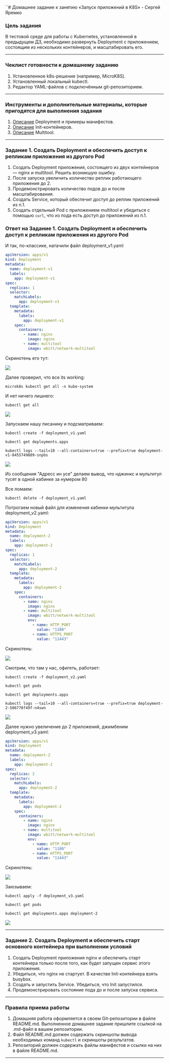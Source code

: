 ``# Домашнее задание к занятию «Запуск приложений в K8S» - Сергей Яремко

### Цель задания

В тестовой среде для работы с Kubernetes, установленной в предыдущем ДЗ, необходимо развернуть Deployment с приложением, состоящим из нескольких контейнеров, и масштабировать его.

------

### Чеклист готовности к домашнему заданию

1. Установленное k8s-решение (например, MicroK8S).
2. Установленный локальный kubectl.
3. Редактор YAML-файлов с подключённым git-репозиторием.

------

### Инструменты и дополнительные материалы, которые пригодятся для выполнения задания

1. [Описание](https://kubernetes.io/docs/concepts/workloads/controllers/deployment/) Deployment и примеры манифестов.
2. [Описание](https://kubernetes.io/docs/concepts/workloads/pods/init-containers/) Init-контейнеров.
3. [Описание](https://github.com/wbitt/Network-MultiTool) Multitool.

------

### Задание 1. Создать Deployment и обеспечить доступ к репликам приложения из другого Pod

1. Создать Deployment приложения, состоящего из двух контейнеров — nginx и multitool. Решить возникшую ошибку.
2. После запуска увеличить количество реплик работающего приложения до 2.
3. Продемонстрировать количество подов до и после масштабирования.
4. Создать Service, который обеспечит доступ до реплик приложений из п.1.
5. Создать отдельный Pod с приложением multitool и убедиться с помощью `curl`, что из пода есть доступ до приложений из п.1.

### Ответ на Задание 1. Создать Deployment и обеспечить доступ к репликам приложения из другого Pod

И так, по-классике, натачили файл deployment_v1.yaml

``` .yaml
apiVersion: apps/v1
kind: Deployment
metadata:
  name: deployment-v1
  labels:
    app: deployment-v1
spec:
  replicas: 1
  selector:
    matchLabels:
      app: deployment-v1
  template:
    metadata:
      labels:
        app: deployment-v1
    spec:
      containers:
        - name: nginx
          image: nginx
        - name: multitool
          image: wbitt/network-multitool
```
Скринотень его тут:

![](https://github.com/s-bessonniy/kuber-homeworks/blob/main/1.3/screenshots/VirtualBox_Ubuntu-50Gb_19_04_2025_10_20_01.png)

Далее проверил, что все its working:

```
microk8s kubectl get all -n kube-system
```
И нет ничего лишнего:
```
kubectl get all
```
![](https://github.com/s-bessonniy/kuber-homeworks/blob/main/1.3/screenshots/VirtualBox_Ubuntu-50Gb_19_04_2025_10_02_02.png)

Запускаем нашу писанину и подсматриваем:
```
kubectl create -f deployment_v1.yaml
```
```
kubectl get deployments.apps
```
```
kubectl logs --tail=10 --all-containers=true --prefix=true deployment-v1-8455749889-snpbs
```
![](https://github.com/s-bessonniy/kuber-homeworks/blob/main/1.3/screenshots/VirtualBox_Ubuntu-50Gb_19_04_2025_10_08_05.png)

Из сообщения "Адресс ин усе" делаем вывод, что нджинкс и мультитул тусят в одной кабинке за нумером 80

Все ломаем:
```
kubectl delete -f deployment_v1.yaml
```
Потрогаем новый файл для изменения кабинки мультитула deployment_v2.yaml:
```.yaml
apiVersion: apps/v1
kind: Deployment
metadata:
  name: deployment-2
  labels:
    app: deployment-2
spec:
  replicas: 1
  selector:
    matchLabels:
      app: deployment-2
  template:
    metadata:
      labels:
        app: deployment-2
    spec:
      containers:
        - name: nginx
          image: nginx
        - name: multitool
          image: wbitt/network-multitool
          env:
            - name: HTTP_PORT
              value: "1180"
            - name: HTTPS_PORT
              value: "11443"
```

Скринотень:

![](https://github.com/s-bessonniy/kuber-homeworks/blob/main/1.3/screenshots/VirtualBox_Ubuntu-50Gb_19_04_2025_10_57_30.png)

Смотрим, что там у нас, офигеть, работает:
```
kubectl create -f deployment_v2.yaml
```
```
kubectl get pods
```
```
kubectl get deployments.apps
```
```
kubectl logs --tail=10 --all-containers=true --prefix=true deployment-2-586778f49f-n4swn
```
![](https://github.com/s-bessonniy/kuber-homeworks/blob/main/1.3/screenshots/VirtualBox_Ubuntu-50Gb_19_04_2025_11_00_43.png)

Далее нужно увеличение до 2 приложений, джимбеним deployment_v3.yaml:
```.yaml
apiVersion: apps/v1
kind: Deployment
metadata:
  name: deployment-2
  labels:
    app: deployment-2
spec:
  replicas: 2
  selector:
    matchLabels:
      app: deployment-2
  template:
    metadata:
      labels:
        app: deployment-2
    spec:
      containers:
        - name: nginx
          image: nginx
        - name: multitool
          image: wbitt/network-multitool
          env:
            - name: HTTP_PORT
              value: "1180"
            - name: HTTPS_PORT
              value: "11443"
```
Скринотень:

![](https://github.com/s-bessonniy/kuber-homeworks/blob/main/1.3/screenshots/VirtualBox_Ubuntu-50Gb_19_04_2025_11_28_53.png)

Заюзываем:
```
kubectl apply -f deployment_v3.yaml
```
```
kubectl get pods
```
```
kubectl get deployments.apps deployment-2
```
![](https://github.com/s-bessonniy/kuber-homeworks/blob/main/1.3/screenshots/VirtualBox_Ubuntu-50Gb_19_04_2025_11_25_33.png)

------

### Задание 2. Создать Deployment и обеспечить старт основного контейнера при выполнении условий

1. Создать Deployment приложения nginx и обеспечить старт контейнера только после того, как будет запущен сервис этого приложения.
2. Убедиться, что nginx не стартует. В качестве Init-контейнера взять busybox.
3. Создать и запустить Service. Убедиться, что Init запустился.
4. Продемонстрировать состояние пода до и после запуска сервиса.

------

### Правила приема работы

1. Домашняя работа оформляется в своем Git-репозитории в файле README.md. Выполненное домашнее задание пришлите ссылкой на .md-файл в вашем репозитории.
2. Файл README.md должен содержать скриншоты вывода необходимых команд `kubectl` и скриншоты результатов.
3. Репозиторий должен содержать файлы манифестов и ссылки на них в файле README.md.

------
